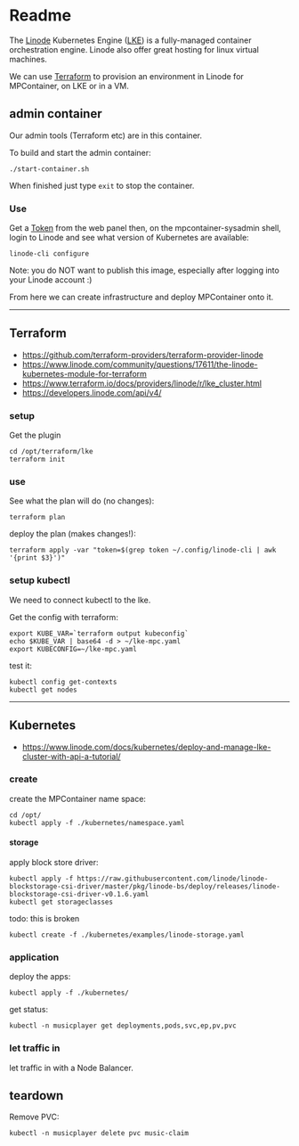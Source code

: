 # Readme

The [Linode](https://www.linode.com/) Kubernetes Engine ([LKE](https://www.linode.com/products/kubernetes/)) is a fully-managed container orchestration engine. Linode also offer great hosting for linux virtual machines.

We can use [Terraform](https://www.terraform.io/) to provision an environment in Linode for MPContainer, on LKE or in a VM.

## admin container

Our admin tools (Terraform etc) are in this container.

To build and start the admin container:

```shell
./start-container.sh
```

When finished just type `exit` to stop the container.

### Use

Get a [Token](https://cloud.linode.com/profile/tokens) from the web panel then, on the mpcontainer-sysadmin shell, login to Linode and see what version of Kubernetes are available:

```shell
linode-cli configure
```

Note: you do NOT want to publish this image, especially after logging into your Linode account :)

From here we can create infrastructure and deploy MPContainer onto it.

---

## Terraform

* https://github.com/terraform-providers/terraform-provider-linode
* https://www.linode.com/community/questions/17611/the-linode-kubernetes-module-for-terraform
* https://www.terraform.io/docs/providers/linode/r/lke_cluster.html
* https://developers.linode.com/api/v4/

### setup

Get the plugin

```shell
cd /opt/terraform/lke
terraform init
```

### use

See what the plan will do (no changes):

```shell
terraform plan
```

deploy the plan (makes changes!):

```shell
terraform apply -var "token=$(grep token ~/.config/linode-cli | awk '{print $3}')"
```

### setup kubectl

We need to connect kubectl to the lke.

Get the config with terraform:

```shell
export KUBE_VAR=`terraform output kubeconfig`
echo $KUBE_VAR | base64 -d > ~/lke-mpc.yaml
export KUBECONFIG=~/lke-mpc.yaml
```

test it:

```shell
kubectl config get-contexts
kubectl get nodes
```

---

## Kubernetes

* https://www.linode.com/docs/kubernetes/deploy-and-manage-lke-cluster-with-api-a-tutorial/

### create

create the MPContainer name space:

```shell
cd /opt/
kubectl apply -f ./kubernetes/namespace.yaml
```

#### storage

apply block store driver:

```shell
kubectl apply -f https://raw.githubusercontent.com/linode/linode-blockstorage-csi-driver/master/pkg/linode-bs/deploy/releases/linode-blockstorage-csi-driver-v0.1.6.yaml
kubectl get storageclasses
```

todo: this is broken

```shell
kubectl create -f ./kubernetes/examples/linode-storage.yaml
```

### application

deploy the apps:

```shell
kubectl apply -f ./kubernetes/
```

get status:

```shell
kubectl -n musicplayer get deployments,pods,svc,ep,pv,pvc
```

### let traffic in

let traffic in with a Node Balancer.

## teardown

Remove PVC:

```shell
kubectl -n musicplayer delete pvc music-claim
```
